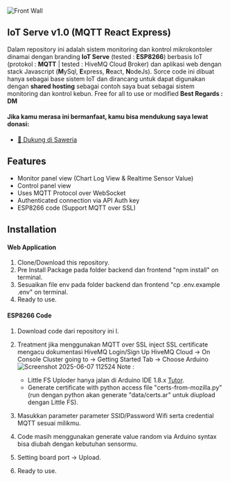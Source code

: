 ![Front Wall](https://github.com/user-attachments/assets/c773bb4b-0480-4c07-8387-2ff702dc290b)

## IoT Serve v1.0 (MQTT React Express)
Dalam repository ini adalah sistem monitoring dan kontrol mikrokontoler dinamai dengan branding **IoT Serve** (tested : **ESP8266**) berbasis IoT (protokol : **MQTT** | tested : HiveMQ Cloud Broker) dan aplikasi web dengan stack Javascript (**M**ySql, **E**xpress, **R**eact, **N**odeJs). Sorce code ini dibuat hanya sebagai base sistem IoT dan dirancang untuk dapat digunakan dengan **shared hosting** sebagai contoh saya buat sebagai sistem monitoring dan kontrol kebun. Free for all to use or modified **Best Regards : DM**

#### Jika kamu merasa ini bermanfaat, kamu bisa mendukung saya lewat donasi:
- [🎁 Dukung di Saweria](https://saweria.co/dmaulana)

## Features 
- Monitor panel view (Chart Log View & Realtime Sensor Value)
- Control panel view
- Uses MQTT Protocol over WebSocket
- Authenticated connection via API Auth key
- ESP8266 code (Support MQTT over SSL)

## Installation
#### Web Application
1. Clone/Download this repository.
2. Pre Install Package pada folder backend dan frontend "npm install" on terminal.
3. Sesuaikan file env pada folder backend dan frontend "cp .env.example .env" on terminal.
4. Ready to use.

#### ESP8266 Code
1. Download code dari repository ini l.
2. Treatment jika menggunakan MQTT over SSL inject SSL certificate mengacu dokumentasi HiveMQ
   Login/Sign Up HiveMQ Cloud -> On Console Cluster going to -> Getting Started Tab -> Choose Arduino
   ![Screenshot 2025-06-07 112524](https://github.com/user-attachments/assets/35cd1de4-1ca7-461d-8fcc-42dec78361f0)
   Note :
   - Little FS Uploder hanya jalan di Arduino IDE 1.8.x [Tutor](https://randomnerdtutorials.com/install-esp8266-nodemcu-littlefs-arduino/).
   - Generate certificate with python access file "certs-from-mozilla.py" (run dengan python akan generate "data/certs.ar" untuk diupload dengan Little FS).
  
4. Masukkan parameter parameter SSID/Password Wifi serta credential MQTT sesuai milikmu.
5. Code masih menggunakan generate value random via Arduino syntax bisa diubah dengan kebutuhan sensormu.
6. Setting board port -> Upload.
7. Ready to use.
